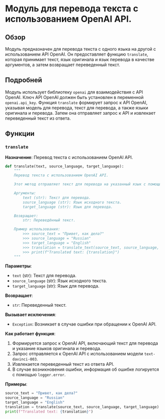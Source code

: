 # Модуль для перевода текста с использованием OpenAI API.

## Обзор

Модуль предназначен для перевода текста с одного языка на другой с использованием API OpenAI. Он предоставляет функцию `translate`, которая принимает текст, язык оригинала и язык перевода в качестве аргументов, а затем возвращает переведенный текст.

## Подробней

Модуль использует библиотеку `openai` для взаимодействия с API OpenAI. Ключ API OpenAI должен быть установлен в переменной `openai.api_key`.
Функция `translate` формирует запрос к API OpenAI, указывая модель для перевода, текст для перевода, а также языки оригинала и перевода. Затем она отправляет запрос к API и извлекает переведенный текст из ответа.

## Функции

### `translate`

**Назначение**: Перевод текста с использованием OpenAI API.

```python
def translate(text, source_language, target_language):
    """
    Перевод текста с использованием OpenAI API.

    Этот метод отправляет текст для перевода на указанный язык с помощью модели OpenAI и возвращает переведённый текст.

    Аргументы:
        text (str): Текст для перевода.
        source_language (str): Язык исходного текста.
        target_language (str): Язык для перевода.

    Возвращает:
        str: Переведённый текст.

    Пример использования:
        >>> source_text = "Привет, как дела?"
        >>> source_language = "Russian"
        >>> target_language = "English"
        >>> translation = translate_text(source_text, source_language, target_language)
        >>> print(f"Translated text: {translation}")
    """
```

**Параметры**:

*   `text` (str): Текст для перевода.
*   `source_language` (str): Язык исходного текста.
*   `target_language` (str): Язык для перевода.

**Возвращает**:

*   `str`: Переведенный текст.

**Вызывает исключения**:

*   `Exception`: Возникает в случае ошибки при обращении к OpenAI API.

**Как работает функция**:

1.  Формируется запрос к OpenAI API, включающий текст для перевода и указание языков оригинала и перевода.
2.  Запрос отправляется к OpenAI API с использованием модели `text-davinci-003`.
3.  Извлекается переведенный текст из ответа API.
4.  В случае возникновения ошибки, информация об ошибке логируется с помощью `logger.error`.

**Примеры**:

```python
source_text = "Привет, как дела?"
source_language = "Russian"
target_language = "English"
translation = translate(source_text, source_language, target_language)
print(f"Translated text: {translation}")